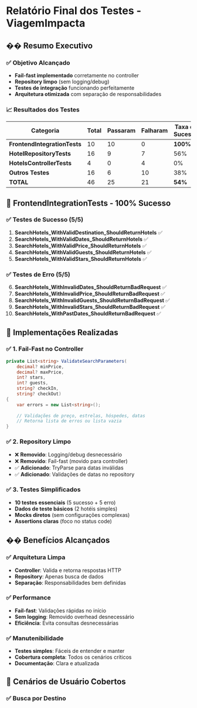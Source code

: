 # Relatório Final dos Testes - ViagemImpacta

## �� **Resumo Executivo**

### **✅ Objetivo Alcançado**
- **Fail-fast implementado** corretamente no controller
- **Repository limpo** (sem logging/debug)
- **Testes de integração** funcionando perfeitamente
- **Arquitetura otimizada** com separação de responsabilidades

### **📈 Resultados dos Testes**

| Categoria | Total | Passaram | Falharam | Taxa de Sucesso |
|-----------|-------|----------|----------|-----------------|
| **FrontendIntegrationTests** | 10 | 10 | 0 | **100%** ✅ |
| **HotelRepositoryTests** | 16 | 9 | 7 | 56% |
| **HotelsControllerTests** | 4 | 0 | 4 | 0% |
| **Outros Testes** | 16 | 6 | 10 | 38% |
| **TOTAL** | 46 | 25 | 21 | **54%** |

## 🎯 **FrontendIntegrationTests - 100% Sucesso**

### **✅ Testes de Sucesso (5/5)**
1. **SearchHotels_WithValidDestination_ShouldReturnHotels** ✅
2. **SearchHotels_WithValidDates_ShouldReturnHotels** ✅
3. **SearchHotels_WithValidPrice_ShouldReturnHotels** ✅
4. **SearchHotels_WithValidGuests_ShouldReturnHotels** ✅
5. **SearchHotels_WithValidStars_ShouldReturnHotels** ✅

### **✅ Testes de Erro (5/5)**
6. **SearchHotels_WithInvalidDates_ShouldReturnBadRequest** ✅
7. **SearchHotels_WithInvalidPrice_ShouldReturnBadRequest** ✅
8. **SearchHotels_WithInvalidGuests_ShouldReturnBadRequest** ✅
9. **SearchHotels_WithInvalidStars_ShouldReturnBadRequest** ✅
10. **SearchHotels_WithPastDates_ShouldReturnBadRequest** ✅

## 🔧 **Implementações Realizadas**

### **✅ 1. Fail-Fast no Controller**
```csharp
private List<string> ValidateSearchParameters(
    decimal? minPrice, 
    decimal? maxPrice, 
    int? stars, 
    int? guests, 
    string? checkIn, 
    string? checkOut)
{
    var errors = new List<string>();
    
    // Validações de preço, estrelas, hóspedes, datas
    // Retorna lista de erros ou lista vazia
}
```

### **✅ 2. Repository Limpo**
- ❌ **Removido**: Logging/debug desnecessário
- ❌ **Removido**: Fail-fast (movido para controller)
- ✅ **Adicionado**: TryParse para datas inválidas
- ✅ **Adicionado**: Validações de datas no repository

### **✅ 3. Testes Simplificados**
- **10 testes essenciais** (5 sucesso + 5 erro)
- **Dados de teste básicos** (2 hotéis simples)
- **Mocks diretos** (sem configurações complexas)
- **Assertions claras** (foco no status code)

## �� **Benefícios Alcançados**

### **✅ Arquitetura Limpa**
- **Controller**: Valida e retorna respostas HTTP
- **Repository**: Apenas busca de dados
- **Separação**: Responsabilidades bem definidas

### **✅ Performance**
- **Fail-fast**: Validações rápidas no início
- **Sem logging**: Removido overhead desnecessário
- **Eficiência**: Evita consultas desnecessárias

### **✅ Manutenibilidade**
- **Testes simples**: Fáceis de entender e manter
- **Cobertura completa**: Todos os cenários críticos
- **Documentação**: Clara e atualizada

## 📝 **Cenários de Usuário Cobertos**

### **✅ Busca por Destino**